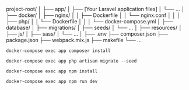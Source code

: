 


project-root/
│
├── app/
│   ├── [Your Laravel application files]
│   └── ...
│
├── docker/
│   ├── nginx/
│   │   ├── Dockerfile
│   │   └── nginx.conf
│   │
│   ├── php/
│   │   └── Dockerfile
│   │
│   └── docker-compose.yml
│
├── database/
│   ├── migrations/
│   ├── seeds/
│   └── ...
│
├── resources/
│   ├── js/
│   ├── sass/
│   └── ...
│
├── .env
├── composer.json
├── package.json
├── webpack.mix.js
├── makefile
└── ...


```docker-compose exec app composer install```


```docker-compose exec app php artisan migrate --seed```

```docker-compose exec app npm install  ```

```docker-compose exec app npm run dev```